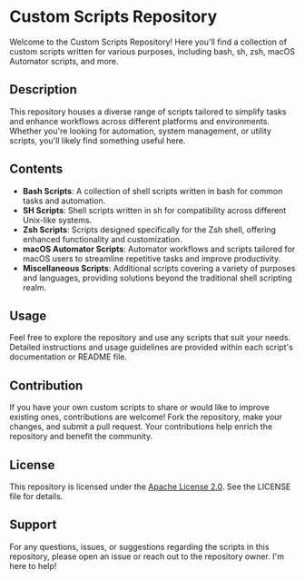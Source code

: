 # Custom Scripts Repository

Welcome to the Custom Scripts Repository! Here you'll find a collection of custom scripts written for various purposes, including bash, sh, zsh, macOS Automator scripts, and more.

## Description

This repository houses a diverse range of scripts tailored to simplify tasks and enhance workflows across different platforms and environments. Whether you're looking for automation, system management, or utility scripts, you'll likely find something useful here.

## Contents

- **Bash Scripts**: A collection of shell scripts written in bash for common tasks and automation.
- **SH Scripts**: Shell scripts written in sh for compatibility across different Unix-like systems.
- **Zsh Scripts**: Scripts designed specifically for the Zsh shell, offering enhanced functionality and customization.
- **macOS Automator Scripts**: Automator workflows and scripts tailored for macOS users to streamline repetitive tasks and improve productivity.
- **Miscellaneous Scripts**: Additional scripts covering a variety of purposes and languages, providing solutions beyond the traditional shell scripting realm.

## Usage

Feel free to explore the repository and use any scripts that suit your needs. Detailed instructions and usage guidelines are provided within each script's documentation or README file.

## Contribution

If you have your own custom scripts to share or would like to improve existing ones, contributions are welcome! Fork the repository, make your changes, and submit a pull request. Your contributions help enrich the repository and benefit the community.

## License

This repository is licensed under the [Apache License 2.0](LICENSE). See the LICENSE file for details.

## Support

For any questions, issues, or suggestions regarding the scripts in this repository, please open an issue or reach out to the repository owner. I'm here to help!
